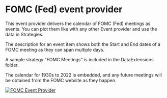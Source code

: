 # FOMC (Fed) event provider

This event provider delivers the calendar of FOMC (Fed) meetings as events. You can plot them like with any other Event provider and use the data in Strategies. 

The description for an event item shows both the Start and End dates of a FOMC meeting as they can span multiple days.

A sample strategy "FOMC Meetings" is included in the DataExtensions folder.

The calendar for 1930s to 2022 is embedded, and any future meetings will be obtained from the FOMC website as they happen.

[![FOMC Event Provider](http://img.youtube.com/vi/3wUX3WeNQn4/0.jpg)](https://www.youtube.com/watch?v=3wUX3WeNQn4&t=268s "FOMC Event Provider")